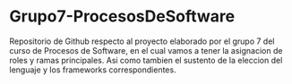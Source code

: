 # Grupo7-ProcesosDeSoftware
Repositorio de Github respecto al proyecto elaborado por el grupo 7 del curso de Procesos de Software, en el cual vamos a tener la asignacion de roles y ramas principales. Asi como tambien el sustento de la eleccion del lenguaje y los frameworks correspondientes.
